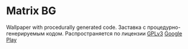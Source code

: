 Matrix BG
=========
Wallpaper with procedurally generated code.
Заставка с процедурно-генерируемым кодом.
Распространяется по лицензии [GPLv3]("http://www.gnu.org/copyleft/gpl.html)
[Google Play](https://play.google.com/store/apps/details?id=com.cab404.matrix)